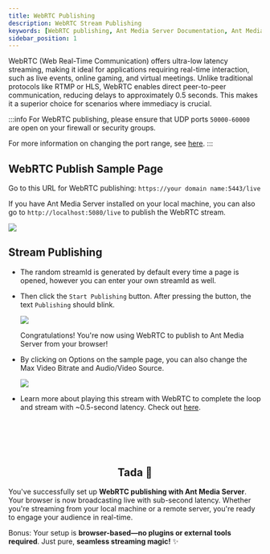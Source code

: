 ```yaml
---
title: WebRTC Publishing
description: WebRTC Stream Publishing
keywords: [WebRTC publishing, Ant Media Server Documentation, Ant Media Server Tutorials]
sidebar_position: 1
---
```


WebRTC (Web Real-Time Communication) offers ultra-low latency streaming, making it ideal for applications requiring real-time interaction, such as live events, online gaming, and virtual meetings. Unlike traditional protocols like RTMP or HLS, WebRTC enables direct peer-to-peer communication, reducing delays to approximately 0.5 seconds. This makes it a superior choice for scenarios where immediacy is crucial.

:::info
For WebRTC publishing, please ensure that UDP ports
`50000-60000` are open on your firewall or security groups.

For more information on changing the port range, see [here](https://github.com/orgs/ant-media/discussions/4944).
:::


## WebRTC Publish Sample Page

Go to this URL for WebRTC publishing: ```https://your domain name:5443/live```

If you have Ant Media Server installed on your local machine, you can also go to ```http://localhost:5080/live``` to publish the WebRTC stream.

![](@site/static/img/publish-live-stream/WebRTC/WebRTC-publishing/WebRTC-page.png)

## Stream Publishing

- The random streamId is generated by default every time a page is opened, however you can enter your own streamId as well. 
- Then click the ```Start Publishing``` button. After pressing the button, the text ```Publishing``` should blink.
  
  ![](@site/static/img/publish-live-stream/WebRTC/WebRTC-publishing/WebRTC-publish.png)

  Congratulations! You're now using WebRTC to publish to Ant Media Server from your browser!

- By clicking on Options on the sample page, you can also change the Max Video Bitrate and Audio/Video Source.

  ![](@site/static/img/publish-live-stream/WebRTC/WebRTC-publishing/WebRTC-options.png)

- Learn more about playing this stream with WebRTC to complete the loop and stream with ~0.5-second latency. Check out [here](https://antmedia.io/docs/guides/playing-live-stream/webrtc-playback/).


<br /><br />
---

<div align="center">
<h2> Tada 🚀 </h2>
</div>

You've successfully set up **WebRTC publishing with Ant Media Server**. Your browser is now broadcasting live with sub-second latency. Whether you're streaming from your local machine or a remote server, you're ready to engage your audience in real-time.

Bonus: Your setup is **browser-based—no plugins or external tools required**. Just pure, **seamless streaming magic!** ✨

